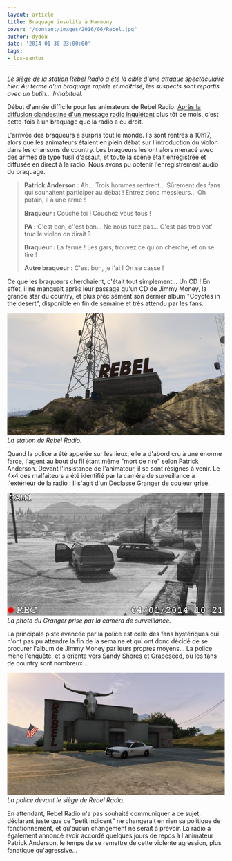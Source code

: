 ```yaml
---
layout: article
title: Braquage insolite à Harmony
cover: "/content/images/2016/06/Rebel.jpg"
author: dydou
date: '2014-01-30 23:00:00'
tags:
- los-santos
---
```


_Le siège de la station Rebel Radio a été la cible d'une attaque spectaculaire hier. Au terme d'un braquage rapide et maîtrisé, les suspects sont repartis avec un butin... Inhabituel._

Début d'année difficile pour les animateurs de Rebel Radio. [Après la diffusion clandestine d'un message radio inquiétant](/2014/01/02/un-message-inquietant-diffuse-sur-rebel-radio/) plus tôt ce mois, c'est cette-fois à un braquage que la radio a eu droit.

L'arrivée des braqueurs a surpris tout le monde. Ils sont rentrés à 10h17, alors que les animateurs étaient en plein débat sur l'introduction du violon dans les chansons de country. Les braqueurs les ont alors menacé avec des armes de type fusil d'assaut, et toute la scène était enregistrée et diffusée en direct à la radio. Nous avons pu obtenir l'enregistrement audio du braquage.

> **Patrick Anderson :** Ah... Trois hommes rentrent... Sûrement des fans qui souhaitent participer au débat ! Entrez donc messieurs... Oh putain, il a une arme !
> 
> **Braqueur :** Couche toi ! Couchez vous tous !
> 
> **PA :** C'est bon, c''est bon... Ne nous tuez pas... C'est pas trop vot' truc le violon on dirait ?
> 
> **Braqueur :** La ferme ! Les gars, trouvez ce qu'on cherche, et on se tire !
> 
> **Autre braqueur :** C'est bon, je l'ai ! On se casse !

Ce que les braqueurs cherchaient, c'était tout simplement... Un CD ! En effet, il ne manquait après leur passage qu'un CD de Jimmy Money, la grande star du country, et plus précisément son dernier album "Coyotes in the desert", disponible en fin de semaine et très attendu par les fans.

![La station de Rebel Radio.](/content/images/2016/06/Rebel2.jpg)
_La station de Rebel Radio._

Quand la police a été appelée sur les lieux, elle a d'abord cru à une énorme farce, l'agent au bout du fil étant même "mort de rire" selon Patrick Anderson. Devant l'insistance de l'animateur, il se sont résignés à venir. Le 4x4 des malfaiteurs a été identifié par la caméra de surveillance à l'extérieur de la radio : Il s'agit d'un Declasse Granger de couleur grise.

![La photo du Granger prise par la caméra de surveillance.](/content/images/2016/06/Rebel3_0.jpg)
_La photo du Granger prise par la caméra de surveillance._

La principale piste avancée par la police est celle des fans hystériques qui n'ont pas pu attendre la fin de la semaine et qui ont donc décidé de se procurer l'album de Jimmy Money par leurs propres moyens... La police mène l'enquête, et s'oriente vers Sandy Shores et Grapeseed, où les fans de country sont nombreux...

![La police devant le siège de Rebel Radio.](/content/images/2016/06/Rebel4.jpg)
_La police devant le siège de Rebel Radio._

En attendant, Rebel Radio n'a pas souhaité communiquer à ce sujet, déclarant juste que ce "petit indicent" ne changerait en rien sa politique de fonctionnement, et qu'aucun changement ne serait à prévoir. La radio a également annoncé avoir accordé quelques jours de repos à l'animateur Patrick Anderson, le temps de se remettre de cette violente agression, plus fanatique qu'agressive...